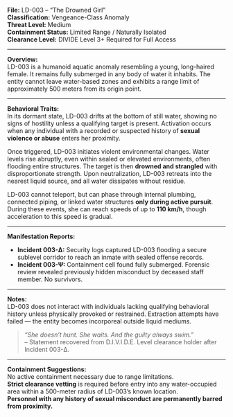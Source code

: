 **File:** LD-003 – “The Drowned Girl”  
**Classification:** Vengeance-Class Anomaly  
**Threat Level:** Medium  
**Containment Status:** Limited Range / Naturally Isolated  
**Clearance Level:** DIVIDE Level 3+ Required for Full Access  

---

**Overview:**  
LD-003 is a humanoid aquatic anomaly resembling a young, long-haired female. It remains fully submerged in any body of water it inhabits. The entity cannot leave water-based zones and exhibits a range limit of approximately 500 meters from its origin point.

---

**Behavioral Traits:**  
In its dormant state, LD-003 drifts at the bottom of still water, showing no signs of hostility unless a qualifying target is present. Activation occurs when any individual with a recorded or suspected history of **sexual violence or abuse** enters her proximity.

Once triggered, LD-003 initiates violent environmental changes. Water levels rise abruptly, even within sealed or elevated environments, often flooding entire structures. The target is then **drowned and strangled** with disproportionate strength. Upon neutralization, LD-003 retreats into the nearest liquid source, and all water dissipates without residue.

LD-003 cannot teleport, but can phase through internal plumbing, connected piping, or linked water structures **only during active pursuit**. During these events, she can reach speeds of up to **110 km/h**, though acceleration to this speed is gradual.

---

**Manifestation Reports:**  
- **Incident 003-Δ:** Security logs captured LD-003 flooding a secure sublevel corridor to reach an inmate with sealed offense records.  
- **Incident 003-Ψ:** Containment cell found fully submerged. Forensic review revealed previously hidden misconduct by deceased staff member. No survivors.

---

**Notes:**  
LD-003 does not interact with individuals lacking qualifying behavioral history unless physically provoked or restrained. Extraction attempts have failed — the entity becomes incorporeal outside liquid mediums.

> _“She doesn’t hunt. She waits. And the guilty always swim.”_  
> – Statement recovered from D.I.V.I.D.E. Level clearance holder after Incident 003-Δ.

---

**Containment Suggestions:**  
No active containment necessary due to range limitations.  
**Strict clearance vetting** is required before entry into any water-occupied area within a 500-meter radius of LD-003’s known location.  
**Personnel with any history of sexual misconduct are permanently barred from proximity.**

